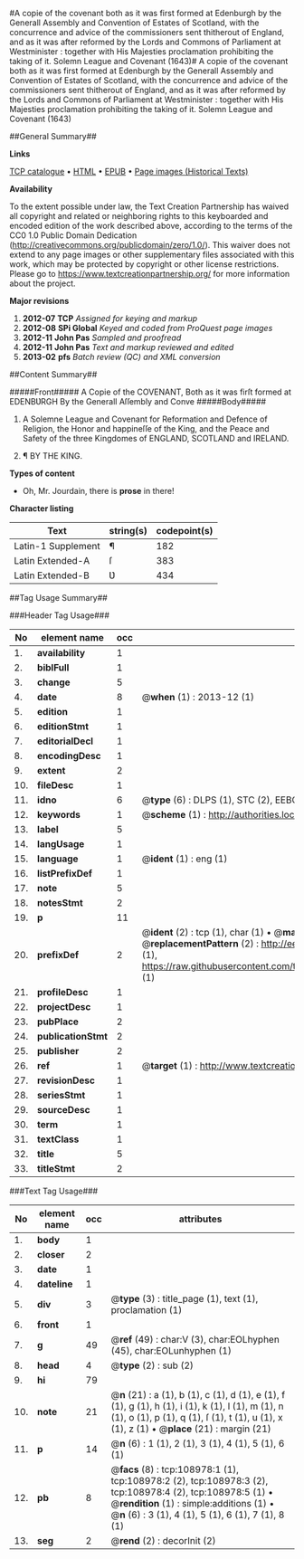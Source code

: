 #A copie of the covenant both as it was first formed at Edenburgh by the Generall Assembly and Convention of Estates of Scotland, with the concurrence and advice of the commissioners sent thitherout of England, and as it was after reformed by the Lords and Commons of Parliament at Westminister : together with His Majesties proclamation prohibiting the taking of it. Solemn League and Covenant (1643)#
A copie of the covenant both as it was first formed at Edenburgh by the Generall Assembly and Convention of Estates of Scotland, with the concurrence and advice of the commissioners sent thitherout of England, and as it was after reformed by the Lords and Commons of Parliament at Westminister : together with His Majesties proclamation prohibiting the taking of it.
Solemn League and Covenant (1643)

##General Summary##

**Links**

[TCP catalogue](http://www.ota.ox.ac.uk/tcp/)  • 
[HTML](http://tei.it.ox.ac.uk/tcp/Texts-HTML/free/A34/A34512.html)  • 
[EPUB](http://tei.it.ox.ac.uk/tcp/Texts-EPUB/free/A34/A34512.epub) • 
[Page images (Historical Texts)](https://historicaltexts.jisc.ac.uk/eebo-19525687e)

**Availability**

To the extent possible under law, the Text Creation Partnership has waived all copyright and related or neighboring rights to this keyboarded and encoded edition of the work described above, according to the terms of the CC0 1.0 Public Domain Dedication (http://creativecommons.org/publicdomain/zero/1.0/). This waiver does not extend to any page images or other supplementary files associated with this work, which may be protected by copyright or other license restrictions. Please go to https://www.textcreationpartnership.org/ for more information about the project.

**Major revisions**

1. __2012-07__ __TCP__ *Assigned for keying and markup*
1. __2012-08__ __SPi Global__ *Keyed and coded from ProQuest page images*
1. __2012-11__ __John Pas__ *Sampled and proofread*
1. __2012-11__ __John Pas__ *Text and markup reviewed and edited*
1. __2013-02__ __pfs__ *Batch review (QC) and XML conversion*

##Content Summary##

#####Front#####
A Copie of the COVENANT, Both as it was firſt formed at EDENBƲRGH By the Generall Aſſembly and Conve
#####Body#####

1. A Solemne League and Covenant for Reformation and Defence of Religion, the Honor and happineſſe of the King, and the Peace and Safety of the three Kingdomes of ENGLAND, SCOTLAND and IRELAND.

1. ¶ BY THE KING.

**Types of content**

  * Oh, Mr. Jourdain, there is **prose** in there!

**Character listing**


|Text|string(s)|codepoint(s)|
|---|---|---|
|Latin-1 Supplement|¶|182|
|Latin Extended-A|ſ|383|
|Latin Extended-B|Ʋ|434|

##Tag Usage Summary##

###Header Tag Usage###

|No|element name|occ|attributes|
|---|---|---|---|
|1.|__availability__|1||
|2.|__biblFull__|1||
|3.|__change__|5||
|4.|__date__|8| @__when__ (1) : 2013-12 (1)|
|5.|__edition__|1||
|6.|__editionStmt__|1||
|7.|__editorialDecl__|1||
|8.|__encodingDesc__|1||
|9.|__extent__|2||
|10.|__fileDesc__|1||
|11.|__idno__|6| @__type__ (6) : DLPS (1), STC (2), EEBO-CITATION (1), OCLC (1), VID (1)|
|12.|__keywords__|1| @__scheme__ (1) : http://authorities.loc.gov/ (1)|
|13.|__label__|5||
|14.|__langUsage__|1||
|15.|__language__|1| @__ident__ (1) : eng (1)|
|16.|__listPrefixDef__|1||
|17.|__note__|5||
|18.|__notesStmt__|2||
|19.|__p__|11||
|20.|__prefixDef__|2| @__ident__ (2) : tcp (1), char (1)  •  @__matchPattern__ (2) : ([0-9\-]+):([0-9IVX]+) (1), (.+) (1)  •  @__replacementPattern__ (2) : http://eebo.chadwyck.com/downloadtiff?vid=$1&page=$2 (1), https://raw.githubusercontent.com/textcreationpartnership/Texts/master/tcpchars.xml#$1 (1)|
|21.|__profileDesc__|1||
|22.|__projectDesc__|1||
|23.|__pubPlace__|2||
|24.|__publicationStmt__|2||
|25.|__publisher__|2||
|26.|__ref__|1| @__target__ (1) : http://www.textcreationpartnership.org/docs/. (1)|
|27.|__revisionDesc__|1||
|28.|__seriesStmt__|1||
|29.|__sourceDesc__|1||
|30.|__term__|1||
|31.|__textClass__|1||
|32.|__title__|5||
|33.|__titleStmt__|2||


###Text Tag Usage###

|No|element name|occ|attributes|
|---|---|---|---|
|1.|__body__|1||
|2.|__closer__|2||
|3.|__date__|1||
|4.|__dateline__|1||
|5.|__div__|3| @__type__ (3) : title_page (1), text (1), proclamation (1)|
|6.|__front__|1||
|7.|__g__|49| @__ref__ (49) : char:V (3), char:EOLhyphen (45), char:EOLunhyphen (1)|
|8.|__head__|4| @__type__ (2) : sub (2)|
|9.|__hi__|79||
|10.|__note__|21| @__n__ (21) : a (1), b (1), c (1), d (1), e (1), f (1), g (1), h (1), i (1), k (1), l (1), m (1), n (1), o (1), p (1), q (1), ſ (1), t (1), u (1), x (1), z (1)  •  @__place__ (21) : margin (21)|
|11.|__p__|14| @__n__ (6) : 1 (1), 2 (1), 3 (1), 4 (1), 5 (1), 6 (1)|
|12.|__pb__|8| @__facs__ (8) : tcp:108978:1 (1), tcp:108978:2 (2), tcp:108978:3 (2), tcp:108978:4 (2), tcp:108978:5 (1)  •  @__rendition__ (1) : simple:additions (1)  •  @__n__ (6) : 3 (1), 4 (1), 5 (1), 6 (1), 7 (1), 8 (1)|
|13.|__seg__|2| @__rend__ (2) : decorInit (2)|
